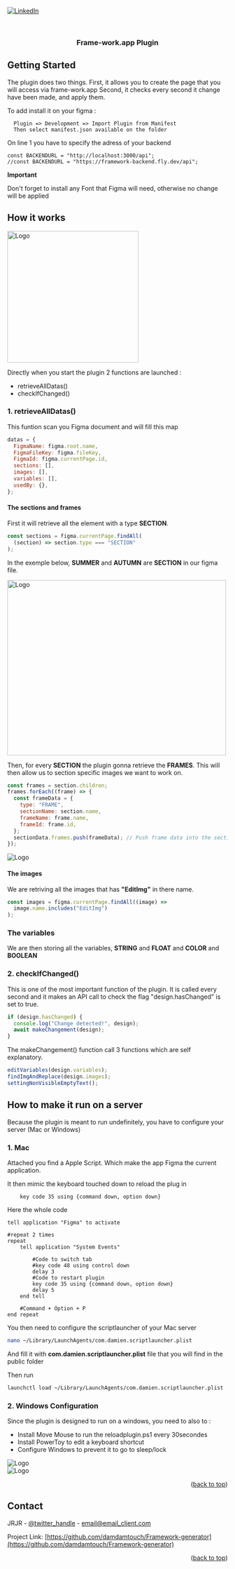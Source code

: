 <!-- Improved compatibility of back to top link: See: https://github.com/othneildrew/Best-README-Template/pull/73 -->

<a name="readme-top"></a>

[![LinkedIn][linkedin-shield]][linkedin-url]

<!-- PROJECT LOGO -->
<br />
<div align="center">

<h3 align="center">Frame-work.app Plugin</h3>

</div>


<!-- GETTING STARTED -->

## Getting Started

The plugin does two things.
First, it allows you to create the page that you will access via frame-work.app
Second, it checks every second it change have been made, and apply them.

To add install it on your figma :

```
  Plugin => Development => Import Plugin from Manifest
  Then select manifest.json available on the folder
```

On line 1 you have to specify the adress of your backend

```
const BACKENDURL = "http://localhost:3000/api";
//const BACKENDURL = "https://framework-backend.fly.dev/api";
```

**Important**

Don't forget to install any Font that Figma will need, otherwise no change will be applied

## How it works

<img src="./public/FrameworkCreator.png" alt="Logo" width="300" height="300">
<br/>

Directly when you start the plugin 2 functions are launched :

- retrieveAllDatas()
- checkIfChanged()

### 1. retrieveAllDatas()

This funtion scan you Figma document and will fill this map

```js
datas = {
  FigmaName: figma.root.name,
  FigmaFileKey: figma.fileKey,
  FigmaId: figma.currentPage.id,
  sections: [],
  images: [],
  variables: [],
  usedBy: {},
};
```

#### The sections and frames

First it will retrieve all the element with a type **SECTION**.

```js
const sections = figma.currentPage.findAll(
  (section) => section.type === "SECTION"
);
```

In the exemple below, **SUMMER** and **AUTUMN** are **SECTION** in our figma file.

<img src="./public/FrameworkSection.png" alt="Logo" width="500" height="400">
<br/>

Then, for every **SECTION** the plugin gonna retrieve the **FRAMES**.
This will then allow us to section specific images we want to work on.

```js
const frames = section.children;
frames.forEach((frame) => {
  const frameData = {
    type: "FRAME",
    sectionName: section.name,
    frameName: frame.name,
    frameId: frame.id,
  };
  sectionData.frames.push(frameData); // Push frame data into the section's frames array
});
```

<img src="./public/FrameworkFrame.png" alt="Logo" >
<br/>

#### The images

We are retriving all the images that has **"EditImg"** in there name.

```js
const images = figma.currentPage.findAll((image) =>
  image.name.includes("EditImg")
);
```

### The variables

We are then storing all the variables, **STRING** and **FLOAT** and **COLOR** and **BOOLEAN**

### 2. checkIfChanged()

This is one of the most important function of the plugin. It is called every second and it makes an API call to check the flag "design.hasChanged" is set to true.

```js
if (design.hasChanged) {
  console.log("Change detected!", design);
  await makeChangement(design);
}
```

The makeChangement() function call 3 functions which are self explanatory.

```js
editVariables(design.variables);
findImgAndReplace(design.images);
settingNonVisibleEmptyText();
```

## How to make it run on a server

Because the plugin is meant to run undefinitely, you have to configure your server (Mac or Windows)

### 1. Mac

Attached you find a Apple Script. Which make the app Figma the current application.

It then mimic the keyboard touched down to reload the plug in

```
	key code 35 using {command down, option down}
```

Here the whole code

```
tell application "Figma" to activate

#repeat 2 times
repeat
	tell application "System Events"

		#Code to switch tab
		#key code 48 using control down
		delay 3
		#Code to restart plugin
		key code 35 using {command down, option down}
		delay 5
	end tell

	#Command + Option + P
end repeat
```


You then need to configure the scriptlauncher of your Mac server

```sh
nano ~/Library/LaunchAgents/com.damien.scriptlauncher.plist
```

And fill it with **com.damien.scriptlauncher.plist** file that you will find in the public folder

Then run

```sh
launchctl load ~/Library/LaunchAgents/com.damien.scriptlauncher.plist
```

### 2. Windows Configuration

Since the plugin is designed to run on a windows, you need to also to :

- Install Move Mouse to run the reloadplugin.ps1 every 30secondes
- Install PowerToy to edit a keyboard shortcut
- Configure Windows to prevent it to go to sleep/lock


<img src="./public/mouseMove.png" alt="Logo">
<br/>

<img src="./public/PowerToy.png" alt="Logo" >
<br/>
<!-- CONTRIBUTING -->

<p align="right">(<a href="#readme-top">back to top</a>)</p>

<!-- LICENSE -->

<!-- CONTACT -->

## Contact

JRJR - [@twitter_handle](https://twitter.com/twitter_handle) - email@email_client.com

Project Link: [https://github.com/damdamtouch/Framework-generator](https://github.com/damdamtouch/Framework-generator)

<p align="right">(<a href="#readme-top">back to top</a>)</p>

<!-- MARKDOWN LINKS & IMAGES -->
<!-- https://www.markdownguide.org/basic-syntax/#reference-style-links -->

[contributors-shield]: https://img.shields.io/github/contributors/damdamtouch/Framework-generator.svg?style=for-the-badge
[contributors-url]: https://github.com/damdamtouch/Framework-generator/graphs/contributors
[forks-shield]: https://img.shields.io/github/forks/damdamtouch/Framework-generator.svg?style=for-the-badge
[forks-url]: https://github.com/damdamtouch/Framework-generator/network/members
[stars-shield]: https://img.shields.io/github/stars/damdamtouch/Framework-generator.svg?style=for-the-badge
[stars-url]: https://github.com/damdamtouch/Framework-generator/stargazers
[issues-shield]: https://img.shields.io/github/issues/damdamtouch/Framework-generator.svg?style=for-the-badge
[issues-url]: https://github.com/damdamtouch/Framework-generator/issues
[license-shield]: https://img.shields.io/github/license/damdamtouch/Framework-generator.svg?style=for-the-badge
[license-url]: https://github.com/damdamtouch/Framework-generator/blob/master/LICENSE.txt
[linkedin-shield]: https://img.shields.io/badge/-LinkedIn-black.svg?style=for-the-badge&logo=linkedin&colorB=555
[linkedin-url]: https://linkedin.com/in/linkedin_username
[product-screenshot]: images/screenshot.png
[Next.js]: https://img.shields.io/badge/next.js-000000?style=for-the-badge&logo=nextdotjs&logoColor=white
[Next-url]: https://nextjs.org/
[React.js]: https://img.shields.io/badge/React-20232A?style=for-the-badge&logo=react&logoColor=61DAFB
[React-url]: https://reactjs.org/
[Vue.js]: https://img.shields.io/badge/Vue.js-35495E?style=for-the-badge&logo=vuedotjs&logoColor=4FC08D
[Vue-url]: https://vuejs.org/
[Angular.io]: https://img.shields.io/badge/Angular-DD0031?style=for-the-badge&logo=angular&logoColor=white
[Angular-url]: https://angular.io/
[Svelte.dev]: https://img.shields.io/badge/Svelte-4A4A55?style=for-the-badge&logo=svelte&logoColor=FF3E00
[Svelte-url]: https://svelte.dev/
[Laravel.com]: https://img.shields.io/badge/Laravel-FF2D20?style=for-the-badge&logo=laravel&logoColor=white
[Laravel-url]: https://laravel.com
[Bootstrap.com]: https://img.shields.io/badge/Bootstrap-563D7C?style=for-the-badge&logo=bootstrap&logoColor=white
[Bootstrap-url]: https://getbootstrap.com
[Typescript.com]: https://img.shields.io/badge/Typescript-0769AD?style=for-the-badge&logo=jquery&logoColor=white
[Typescript-url]: https://www.typescriptlang.org
